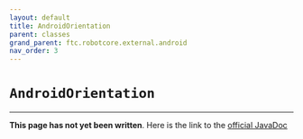 ```yaml
---
layout: default
title: AndroidOrientation
parent: classes
grand_parent: ftc.robotcore.external.android
nav_order: 3
---
```

# `AndroidOrientation`
---
**This page has not yet been written**. Here is the link to the [official JavaDoc](https://ftctechnh.github.io/ftc_app/doc/javadoc/org/firstinspires/ftc/robotcore/external/android/AndroidOrientation.html)
        